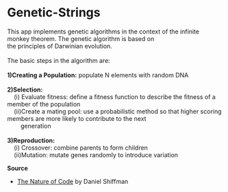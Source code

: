 # Genetic-Strings
This app implements genetic algorithms in the context of the infinite monkey theorem. The genetic algorithm is based on <br />
the principles of Darwinian evolution.<br /><br />
The basic steps in the algorithm are:<br /><br />
**1)Creating a Population:** populate N elements with random DNA<br /><br />
**2)Selection:**<br />
&nbsp;&nbsp;&nbsp;&nbsp;(i) Evaluate fitness: define a fitness function to describe the fitness of a member of the population<br />
&nbsp;&nbsp;&nbsp;&nbsp;(ii)Create a mating pool: use a probabilistic method so that higher scoring members are more likely to contribute to the next<br />&nbsp;&nbsp;&nbsp;&nbsp;&nbsp;&nbsp;&nbsp;&nbsp;generation<br /><br />
**3)Reproduction:**<br />
&nbsp;&nbsp;&nbsp;&nbsp;(i) Crossover: combine parents to form children<br />
&nbsp;&nbsp;&nbsp;&nbsp;(ii)Mutation: mutate genes randomly to introduce variation<br />

**Source**<br/>
- [The Nature of Code](http://natureofcode.com/book/chapter-9-the-evolution-of-code/) by Daniel Shiffman
